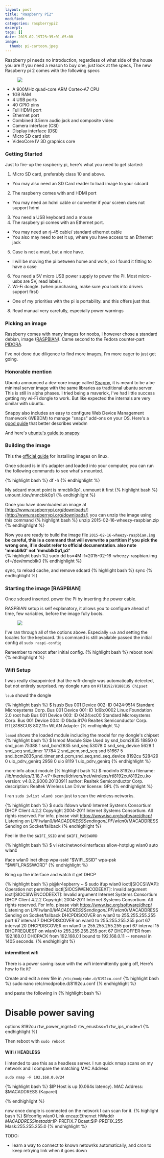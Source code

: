```yaml
---
layout: post
title: "Raspberry Pi2"
modified:
categories: raspberrypi2
excerpt:
tags: []
date: 2015-02-19T23:35:01-05:00
image:
  thumb: pi-cartoon.jpeg
---
```


Raspberry pi needs no introduction, regardless of what side of the house you are
If you need a reason to buy one, just look at the specs, 
The new Raspberry pi 2 comes with the following specs

<figure class="third">
<img src="/images/pi-cartoon.jpeg">
</figure>

* A 900MHz quad-core ARM Cortex-A7 CPU
* 1GB RAM
* 4 USB ports
* 40 GPIO pins
* Full HDMI port
* Ethernet port
* Combined 3.5mm audio jack and composite video
* Camera interface (CSI)
* Display interface (DSI)
* Micro SD card slot
* VideoCore IV 3D graphics core

### Getting Started

Just to fire-up the raspberry pi, here's what you need to get started: 

1. Micro SD card, preferably class 10 and above. 
* You may also need an SD Card reader to load image to your sdcard
2. The raspberry comes with and HDMI port
* You may need an hdmi cable or converter if your screen does not support hdmi
3. You need a USB keyboard and a mouse 
4. The raspbery pi comes with an Ethernet port. 
* You may need an rj-45 cable/ standard ethernet cable
* You also may need to set it up, where you have access to an Ethernet jack
5. Case is not a must, but a nice have. 
* I will be moving the pi between home and work, so I found it fitting to have a case
6. You need a 5V micro USB power supply to power the Pi. Most micro-usbs are 5V, read labels.
7. Wi-Fi dongle. (when purchasing, make sure you look into drivers support first)
* One of my priorities with the pi is portability. and this offers just that.  
8. Read manual very carefully, especially power warnings


### Picking an image 

Raspberry comes with many images for noobs, I however chose a standard debian, image ([RASPBIAN](http://raspbian.org/)). Came second to the Fedora counter-part [PIDORA](http://pidora.ca/). 

I've not done due diligence to find more images, I'm more eager to just get going. 

### Honorable mention

Ubuntu announced a dev-core image called [Snappy](http://www.markshuttleworth.com/archives/1434), it is meant to be a be minimal server image with the same libraries as traditional ubuntu server. This is still in alpha phases. I tried being a maverick, I've had little success getting my wi-Fi dongle to work.  But like expected the internals are very similar with ubuntu. 

Snappy also includes an easy to configure Web Device Management framework (WEBDM) to manage "snaps" add-ons on your OS. Here's a [good guide](http://blog.sergiusens.org/posts/Snappy%20Things/) that better describes webdm

And here's [ubuntu's guide to snappy](https://developer.ubuntu.com/en/snappy/)

### Building the image

This the [official guide](http://www.raspberrypi.org/documentation/installation/installing-images/linux.md) for installing images on linux. 

Once sdcard is in it's adapter and loaded into your computer, you can run the following commands to see what's mounted.

{% highlight bash %}
df -h
{% endhighlight %}

My sdcard mount point is mmcblk0p1, unmount it first
{% highlight bash %}
umount /dev/mmcblk0p1
{% endhighlight %}

Once you have downloaded an image at [http://www.raspberrypi.org/downloads/](http://www.raspberrypi.org/downloads/) you can unzip the image using this command 
{% highlight bash %}
unzip 2015-02-16-wheezy-raspbian.zip
{% endhighlight %}

Now you are ready to build the image file `2015-02-16-wheezy-raspbian.img`
**be careful, this is a command that will overwrite a partition if you pick the wrong one, if in doubt refer to official documentation. also note 'mmcblk0' not 'mmcblk0p1,p2'**  
{% highlight bash %}
sudo dd bs=4M if=2015-02-16-wheezy-raspbian.img of=/dev/mmcblk0
{% endhighlight %}


sync, to reload cache, and remove sdcard
{% highlight bash %}
sync
{% endhighlight %}


### Starting the image [RASPBIAN]

Once sdcard inserted. power the Pi by inserting the power cable. 

RASPBIAN setup is self explanatory, it allows you to configure ahead of time, few variables, before the image fully boots. 
<figure>
<img src="/images/pi-raspi-config-main.png">
</figure>

I've ran through all of the options above. Especially `ssh` and setting the locales for the keyboard. this command is still available passed the initial config at `sudo raspi-config`

Remember to reboot after initial config. 
{% highlight bash %}
reboot now!
{% endhighlight %}

### Wifi Setup

I was really disappointed that the wifi-dongle was automatically detected, but not entirely surprised. 
my dongle runs on `RTl8192/8188CUS Chipset`

`lsub` showd the dongle

{% highlight bash %}
$ lsusb 
Bus 001 Device 002: ID 0424:9514 Standard Microsystems Corp. 
Bus 001 Device 001: ID 1d6b:0002 Linux Foundation 2.0 root hub
Bus 001 Device 003: ID 0424:ec00 Standard Microsystems Corp. 
Bus 001 Device 004: ID 0bda:8176 Realtek Semiconductor Corp. RTL8188CUS 802.11n WLAN Adapter
{% endhighlight %}

`lsmod` shows the loaded module including the model for my dongle's chipset
{% highlight bash %}
$ lsmod
Module                  Size  Used by
snd_bcm2835            18850  0 
snd_pcm                75388  1 snd_bcm2835
snd_seq                53078  0 
snd_seq_device          5628  1 snd_seq
snd_timer              17784  2 snd_pcm,snd_seq
snd                    51667  5 snd_bcm2835,snd_timer,snd_pcm,snd_seq,snd_seq_device
8192cu                528429  0 
uio_pdrv_genirq         2958  0 
uio                     8119  1 uio_pdrv_genirq
{% endhighlight %}

more info about module
{% highlight bash %}
$ modinfo 8192cu
filename:       /lib/modules/3.18.7-v7+/kernel/drivers/net/wireless/rtl8192cu/8192cu.ko
version:        v4.0.2_9000.20130911
author:         Realtek Semiconductor Corp.
description:    Realtek Wireless Lan Driver
license:        GPL
{% endhighlight %}

I ran `sudo iwlist wlan0 scan` just to scan the wireless networks. 

{% highlight bash %}
$ sudo ifdown wlan0
Internet Systems Consortium DHCP Client 4.2.2
Copyright 2004-2011 Internet Systems Consortium.
All rights reserved.
For info, please visit https://www.isc.org/software/dhcp/
Listening on LPF/wlan0/$MACADDRESS
Sending on   LPF/wlan0/$MACADDRESS
Sending on   Socket/fallback
{% endhighlight %}

Feel in the the `$WIFI_SSID` and `$WIFI_PASSWORD`

{% highlight bash %}
$ vi /etc/network/interfaces
allow-hotplug wlan0
auto wlan0

iface wlan0 inet dhcp
        wpa-ssid "$WIFI_SSID"
        wpa-psk "$WIFI_PASSWORD"
{% endhighlight %}

Bring up the interface and watch it get DHCP

{% highlight bash %}
pi@kr4spberry ~ $ sudo ifup wlan0 
ioctl[SIOCSIWAP]: Operation not permitted
ioctl[SIOCSIWENCODEEXT]: Invalid argument
ioctl[SIOCSIWENCODEEXT]: Invalid argument
Internet Systems Consortium DHCP Client 4.2.2
Copyright 2004-2011 Internet Systems Consortium.
All rights reserved.
For info, please visit https://www.isc.org/software/dhcp/
Listening on LPF/wlan0/$MACADDRESS
Sending on   LPF/wlan0/$MACADDRESS
Sending on   Socket/fallback
DHCPDISCOVER on wlan0 to 255.255.255.255 port 67 interval 7
DHCPDISCOVER on wlan0 to 255.255.255.255 port 67 interval 20
DHCPDISCOVER on wlan0 to 255.255.255.255 port 67 interval 15
DHCPREQUEST on wlan0 to 255.255.255.255 port 67
DHCPOFFER from 192.168.0.1
DHCPACK from 192.168.0.1
bound to 192.168.0.11 -- renewal in 1405 seconds.
{% endhighlight %}

#### intermittent  wifi
There is a power saving issue with the wifi intermittently going off, 
Here's how to fix it? 

Create and edit a new file in `/etc/modprobe.d/8192cu.conf`
{% highlight bash %}
 sudo nano /etc/modprobe.d/8192cu.conf
{% endhighlight %}

and paste the following in
{% highlight bash %}
 # Disable power saving
options 8192cu rtw_power_mgnt=0 rtw_enusbss=1 rtw_ips_mode=1
{% endhighlight %}

Then reboot with `sudo reboot`

#### Wifi / HEADLESS
I intended to use this as a headless server. 
I run quick nmap scans on my network and I compare the matching MAC Address

`sudo nmap -F 192.168.0.0/24`

{% highlight bash %}
$IP
Host is up (0.064s latency).
MAC Address: $MACADDRESS (Kaparel)

{% endhighlight %}

now once dongle is connected on the network I can scan for it. 
{% highlight bash %}
$ifconfig
wlan0     Link encap:Ethernet  HWaddr $MACADDRESS  
          inet addr:$IP-PREFIX.7  Bcast:$IP-PREFIX.255  Mask:255.255.255.0
{% endhighlight %}

TODO:

* learn a way to connect to known netowrks automatically, and cron to keep retrying link when it goes down
